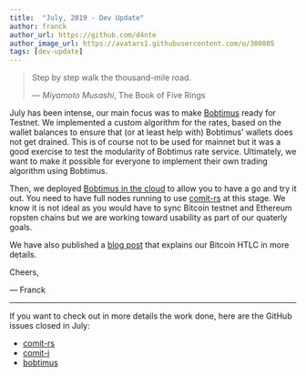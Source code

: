 ```yaml
---
title:  "July, 2019 - Dev Update"
author: franck
author_url: https://github.com/d4nte
author_image_url: https://avatars1.githubusercontent.com/u/300805
tags: [dev-update]
---
```


> Step by step walk the thousand-mile road. 
>
> — _Miyamoto Musashi_, The Book of Five Rings

July has been intense, our main focus was to make [Bobtimus](https://github.com/coblox/bobtimus) ready for Testnet.
We implemented a custom algorithm for the rates, based on the wallet balances to ensure that (or at least help with) Bobtimus' wallets does not get drained.
This is of course not to be used for mainnet but it was a good exercise to test the modularity of Bobtimus rate service.
Ultimately, we want to make it possible for everyone to implement their own trading algorithm using Bobtimus.

<!--truncate-->

Then, we deployed [Bobtimus in the cloud](2019-07-16-comit-goes-testnet.md)
to allow you to have a go and try it out.
You need to have full nodes running to use [comit-rs](https://github.com/comit-network/comit-rs) at this stage.
We know it is not ideal as you would have to sync Bitcoin testnet and Ethereum ropsten chains but we are working toward usability as part of our quaterly goals.

We have also published a [blog post](2019-07-11-a-closer-look-on-bitcoin.md) that explains our Bitcoin HTLC in more details.

Cheers,

— Franck

---

If you want to check out in more details the work done, here are the GitHub issues closed in July:

- [comit-rs](https://github.com/comit-network/comit-rs/issues?utf8=%E2%9C%93&q=is%3Aissue+sort%3Aupdated-desc+closed%3A2019-07-01..2019-07-31)
- [comit-i](https://github.com/comit-network/comit-i/issues?utf8=%E2%9C%93&q=is%3Aissue+sort%3Aupdated-desc+closed%3A2019-07-01..2019-07-31)
- [bobtimus](https://github.com/coblox/bobtimus/issues?utf8=%E2%9C%93&q=is%3Aissue+sort%3Aupdated-desc+closed%3A2019-07-01..2019-07-31)
